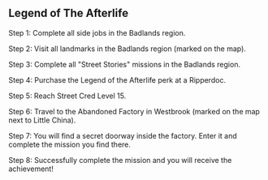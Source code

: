 ## Legend of The Afterlife

Step 1: 
Complete all side jobs in the Badlands region.

Step 2: 
Visit all landmarks in the Badlands region (marked on the map).

Step 3: 
Complete all "Street Stories" missions in the Badlands region.

Step 4: 
Purchase the Legend of the Afterlife perk at a Ripperdoc.

Step 5: 
Reach Street Cred Level 15.

Step 6: 
Travel to the Abandoned Factory in Westbrook (marked on the map next to Little China).

Step 7: 
You will find a secret doorway inside the factory. Enter it and complete the mission you find there.  

Step 8: 
Successfully complete the mission and you will receive the achievement!